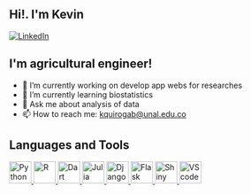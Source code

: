 ## Hi!. I'm Kevin

[![LinkedIn](https://img.shields.io/badge/LinkedIn-0077B5?style=for-the-badge&logo=linkedin&logoColor=white)](https://www.linkedin.com/in/kevin-quiroga-26b516181)

## I'm agricultural engineer!

- 🔭 I’m currently working on develop app webs for researches
- 🌱 I’m currently learning biostatistics
- 💬 Ask me about analysis of data
- 📫 How to reach me: kquirogab@unal.edu.co

## Languages and Tools
<a href="https://github.com/Viinky-Kevs">
<img aling="left" alt="Python" width="40px" src="https://upload.wikimedia.org/wikipedia/commons/thumb/0/0a/Python.svg/768px-Python.svg.png"/>
</a>
<a href="https://github.com/Viinky-Kevs">
<img aling="left" alt="R" width="40px" src="https://cdn-icons-png.flaticon.com/512/2103/2103665.png"/>
</a>
<a href="https://github.com/Viinky-Kevs">
<img aling="left" alt="Dart" width="40px" src="https://img.icons8.com/color/480/dart.png"/>
</a>
<a href="https://github.com/Viinky-Kevs">
<img aling="left" alt="Julia" width="40px" src="https://github.com/JuliaLang/julia-logo-graphics/blob/master/images/julia-logo-color.png"/>
</a>
<a href="https://github.com/Viinky-Kevs">
<img aling="left" alt="Django" width="40px" src="https://icon-library.com/images/django-icon/django-icon-0.jpg"/>
</a>
<a href="https://github.com/Viinky-Kevs">
<img aling="left" alt="Flask" width="40px" src="https://cdn.iconscout.com/icon/free/png-256/flask-51-285137.png"/>
</a>
<a href="https://github.com/Viinky-Kevs">
<img aling="left" alt="Shiny" width="40px" src="https://www.indexmic.com/images/r-packages/shiny.png"/>
</a>

<a href="https://github.com/Viinky-Kevs">
<img aling="left" alt="VScode" width="40px" src="https://upload.wikimedia.org/wikipedia/commons/thumb/9/9a/Visual_Studio_Code_1.35_icon.svg/1024px-Visual_Studio_Code_1.35_icon.svg.png"/>
</a>
